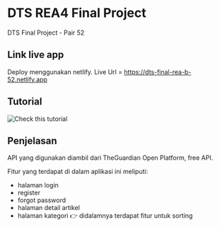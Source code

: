 # DTS REA4 Final Project

DTS Final Project - Pair 52

## Link live app

Deploy menggunakan netlify. Live Url = https://dts-final-rea-b-52.netlify.app

## Tutorial

![Check this tutorial](finalproject.gif)

## Penjelasan

API yang digunakan diambil dari TheGuardian Open Platform, free API.

Fitur yang terdapat di dalam aplikasi ini meliputi:
- halaman login
- register
- forgot password
- halaman detail artikel
- halaman kategori :point_right: didalamnya terdapat fitur untuk sorting
